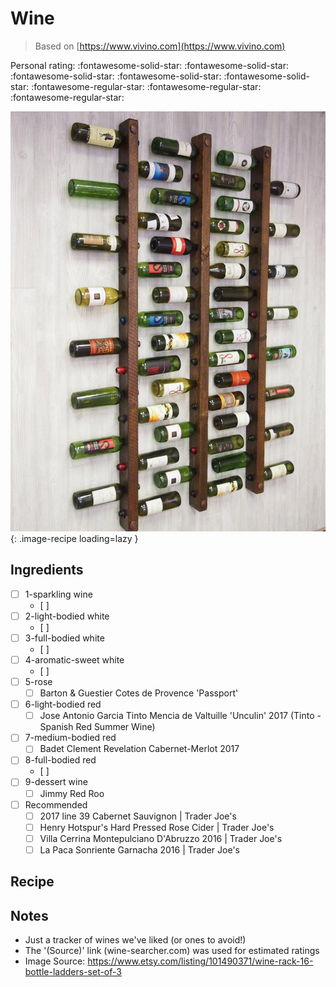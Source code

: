 <!-- Needs Manual Review -->

<!-- Do not modify sections with "AUTO-*". They are updated by make.py -->

# Wine

> Based on [https://www.vivino.com](https://www.vivino.com)

<!-- rating=2; (User can specify rating on scale of 1-5) -->
<!-- AUTO-UserRating -->
Personal rating: :fontawesome-solid-star: :fontawesome-solid-star: :fontawesome-solid-star: :fontawesome-solid-star: :fontawesome-solid-star: :fontawesome-regular-star: :fontawesome-regular-star: :fontawesome-regular-star:
<!-- /AUTO-UserRating -->

<!-- name_image=wine.jpg; (User can specify image name) -->
<!-- AUTO-Image -->
![wine.jpg](./wine.jpg){: .image-recipe loading=lazy }
<!-- /AUTO-Image -->

## Ingredients

* [ ] 1-sparkling wine
    * [ ]
* [ ] 2-light-bodied white
    * [ ]
* [ ] 3-full-bodied white
    * [ ]
* [ ] 4-aromatic-sweet white
    * [ ]
* [ ] 5-rose
    * [ ] Barton & Guestier Cotes de Provence 'Passport'
* [ ] 6-light-bodied red
    * [ ] Jose Antonio Garcia Tinto Mencia de Valtuille 'Unculin' 2017  (Tinto - Spanish Red Summer Wine)
* [ ] 7-medium-bodied red
    * [ ] Badet Clement Revelation Cabernet-Merlot 2017
* [ ] 8-full-bodied red
    * [ ]
* [ ] 9-dessert wine
    * [ ] Jimmy Red Roo
* [ ] Recommended
    * [ ] 2017 line 39 Cabernet Sauvignon | Trader Joe's
    * [ ] Henry Hotspur's Hard Pressed Rose Cider | Trader Joe's
    * [ ] Villa Cerrina Montepulciano D'Abruzzo 2016 | Trader Joe's
    * [ ] La Paca Sonriente Garnacha 2016 | Trader Joe's

## Recipe



## Notes

* Just a tracker of wines we've liked (or ones to avoid!)
* The '(Source)' link (wine-searcher.com) was used for estimated ratings
* Image Source: https://www.etsy.com/listing/101490371/wine-rack-16-bottle-ladders-set-of-3
